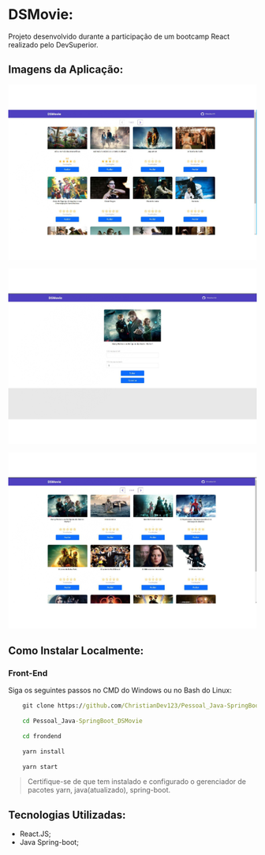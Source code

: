 # DSMovie:

Projeto desenvolvido durante a participação de um bootcamp React realizado pelo DevSuperior.

## Imagens da Aplicação:
![Imagem App](https://github.com/ChristianDev123/Pessoal_Java-SpringBoot_DSMovie/blob/main/DSMovie_page-0001.jpg)

![Imagem App](https://github.com/ChristianDev123/Pessoal_Java-SpringBoot_DSMovie/blob/main/DSMovie_page-0002.jpg)

![Imagem App](https://github.com/ChristianDev123/Pessoal_Java-SpringBoot_DSMovie/blob/main/DSMovie_page-0003.jpg)

## Como Instalar Localmente:

### Front-End
Siga os seguintes passos no CMD do Windows ou no Bash do Linux:

```cmd
    git clone https://github.com/ChristianDev123/Pessoal_Java-SpringBoot_DSMovie.git
```
```cmd
    cd Pessoal_Java-SpringBoot_DSMovie
```
```cmd
    cd frondend
```
```cmd
    yarn install
```
```cmd
    yarn start
```

> Certifique-se de que tem instalado e configurado o gerenciador de pacotes yarn, java(atualizado), spring-boot.

## Tecnologias Utilizadas:

- React.JS;
- Java Spring-boot;
